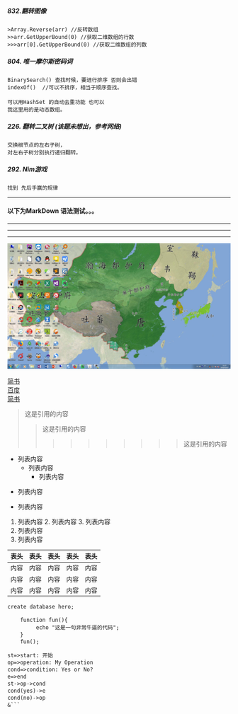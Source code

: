 
##### 832.翻转图像      

    >Array.Reverse(arr) //反转数组
    >>arr.GetUpperBound(0) //获取二维数组的行数
    >>>arr[0].GetUpperBound(0) //获取二维数组的列数

##### 804. 唯一摩尔斯密码词
    BinarySearch() 查找时候，要进行排序 否则会出错
    indexOf()  //可以不排序，相当于顺序查找。

    可以用HashSet 的自动去重功能 也可以
    我这里用的是动态数组。

##### 226. 翻转二叉树   (该题未想出，参考网络)
    交换根节点的左右子树，
    对左右子树分别执行递归翻转。


##### 292. Nim游戏 
    找到 先后手赢的规律




******
#### 以下为MarkDown 语法测试。。。
---

------

***

![blockchain](https://raw.githubusercontent.com/mt-yu/material/master/dektop1.jpg "test")


[简书](http://jianshu.com)        
[百度](http://baidu.com)  
<a href="https://www.jianshu.com/u/1f5ac0cf6a8b" target="_blank">简书</a>

>这是引用的内容
>>这是引用的内容
>>>>>>>>>>这是引用的内容

- 列表内容
    - 列表内容
        - 列表内容
+ 列表内容
* 列表内容

1. 列表内容
    2. 列表内容
        3. 列表内容
2. 列表内容  
3. 列表内容  

表头|表头|表头|表头|表头
---|:--:|---:|---:|---:
内容|内容|内容|内容|内容
内容|内容|内容|内容|内容
内容|内容|内容|内容|内容

`create database hero;`

```
    function fun(){
         echo "这是一句非常牛逼的代码";
    }
    fun();
```

```flow
st=>start: 开始
op=>operation: My Operation
cond=>condition: Yes or No?
e=>end
st->op->cond
cond(yes)->e
cond(no)->op
&```
